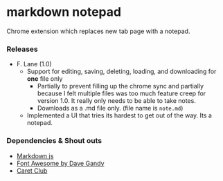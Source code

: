 # markdown notepad

Chrome extension which replaces new tab page with a notepad. 

### Releases
* F. Lane (1.0)
  * Support for editing, saving, deleting, loading, and downloading for __one__ file only
    * Partially to prevent filling up the chrome sync and partially because I felt multiple files was too much feature creep for version 1.0. It really only needs to be able to take notes. 
    * Downloads as a .md file only. (file name is ```note.md```)
  * Implemented a UI that tries its hardest to get out of the way. Its a notepad. 


### Dependencies & Shout outs
* [Markdown js](https://github.com/evilstreak/markdown-js)
* [Font Awesome by Dave Gandy](http://fontawesome.io)
* [Caret Club](http://caret.club)
